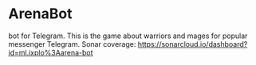 # ArenaBot
bot for Telegram. This is the game about warriors and mages for popular messenger Telegram.
Sonar coverage: https://sonarcloud.io/dashboard?id=ml.ixplo%3Aarena-bot
